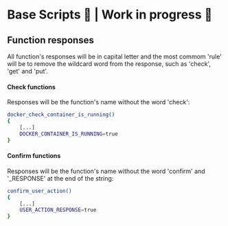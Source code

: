 # Base Scripts 📡 | Work in progress 🚧


## Function responses

All function's responses will be in capital letter and the most commom 'rule' will be to remove the wildcard word from
the response, such as 'check', 'get' and 'put'. 

#### Check functions

Responses will be the function's name without the word 'check': 

```bash
docker_check_container_is_running()
{
    [...]
    DOCKER_CONTAINER_IS_RUNNING=true
}
```

#### Confirm functions

Responses will be the function's name without the word 'confirm' and '_RESPONSE' at the end of the string:

```bash
confirm_user_action()
{
    [...]
    USER_ACTION_RESPONSE=true
}
```

